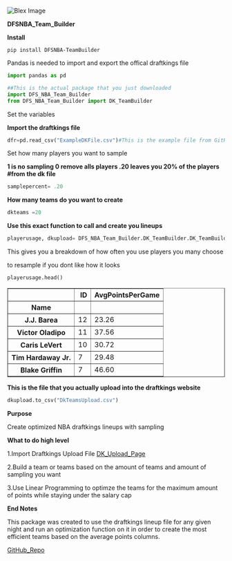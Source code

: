 ![Blex Image](https://yt3.ggpht.com/-JRwX7pOt8nk/AAAAAAAAAAI/AAAAAAAAAAA/WIuQ1Zm0J5k/s88-c-k-no-mo-rj-c0xffffff/photo.jpg)

**DFSNBA_Team_Builder**

**Install**

`pip install DFSNBA-TeamBuilder`


Pandas is needed to import and export the offical draftkings file

```python
import pandas as pd

##This is the actual package that you just downloaded
import DFS_NBA_Team_Builder 
from DFS_NBA_Team_Builder import DK_TeamBuilder

```

Set the variables

**Import the draftkings file**

```python
dfr=pd.read_csv("ExampleDKFile.csv")#This is the example file from GitHub
```

Set how many players you want to sample

**1 is no sampling 0 remove alls players .20 leaves you 20% of the players
#from the dk file**

```python
samplepercent= .20
```
**How many teams do you want to create**

```python
dkteams =20
```

**Use this exact function to call and create you lineups**

```python
playerusage, dkupload= DFS_NBA_Team_Builder.DK_TeamBuilder.DK_TeamBuildermod(dfr,dkteams,samplepercent)
```

This gives you a breakdown of how often you use players you many choose

to resample if you dont like how it looks

```python
playerusage.head()
```


</style>
<table border="1" class="dataframe">
  <thead>
    <tr style="text-align: right;">
      <th></th>
      <th>ID</th>
      <th>AvgPointsPerGame</th>
    </tr>
    <tr>
      <th>Name</th>
      <th></th>
      <th></th>
    </tr>
  </thead>
  <tbody>
    <tr>
      <th>J.J. Barea</th>
      <td>12</td>
      <td>23.26</td>
    </tr>
    <tr>
      <th>Victor Oladipo</th>
      <td>11</td>
      <td>37.56</td>
    </tr>
    <tr>
      <th>Caris LeVert</th>
      <td>10</td>
      <td>30.72</td>
    </tr>
    <tr>
      <th>Tim Hardaway Jr.</th>
      <td>7</td>
      <td>29.48</td>
    </tr>
    <tr>
      <th>Blake Griffin</th>
      <td>7</td>
      <td>46.60</td>
    </tr>
  </tbody>
</table>
</div>



**This is the file that you actually upload into the draftkings website**
```python
dkupload.to_csv("DkTeamsUpload.csv")
```




**Purpose**

Create optimized NBA draftkings lineups with sampling

**What to do high level**

1.Import Draftkings Upload File [DK_Upload_Page](https://www.draftkings.com/lineup/upload)

2.Build a team or teams based on the amount of teams and amount of sampling you want

3.Use Linear Programming to optimze the teams for the maximum amount of points while staying under the salary cap


**End Notes**

This package was created to use the draftkings lineup file for any given night and run an optimization function on it in order to create the most efficient teams based on the average points columns. 


[GitHub_Repo](https://github.com/Blex42/DFS_NBA_Team_Builder)
